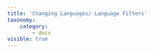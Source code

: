 ```yaml
---
title: 'Changing Languages/ Language Filters'
taxonomy:
    category:
        - docs
visible: true
---
```


